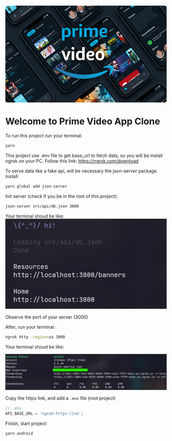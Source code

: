 !["Prime Video Background"](./src/assets/img/cover.png)

# Welcome to Prime Video App Clone

To run this project run your terminal:

```bash
yarn
```

This project use .env file to get base_url to fetch data, so you will be install ngrok on your PC. Follow this link: https://ngrok.com/download

To serve data like a fake api, will be necessary the json-server package. Install:

```bash
yarn global add json-server
```

Init server (check if you be in the root of this project):

```bash
json-server src/api/db.json 3000
```

Your terminal shoud be like:
!["Json Server Screenshot"](./src/assets/img/jsonserver.png)

Observe the port of your server (3000)

After, run your terminal :

```bash
ngrok http -region=sa 3000
```

Your terminal shoud be like:

!["Ngrok Screenshot"](./src/assets/img/ngrok.png)

Copy the https link, and add a `.env` file (root project)

```javascript
// .env
API_BASE_URL = 'ngrok-https-link';
```

Finish, start project:

```bash
yarn android
```
